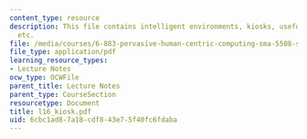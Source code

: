 ```yaml
---
content_type: resource
description: This file contains intelligent environments, kiosks, useful information
  etc.
file: /media/courses/6-883-pervasive-human-centric-computing-sma-5508-spring-2006/6cbc1ad87a18cdf843e75f40fc6fdaba_l16_kiosk.pdf
file_type: application/pdf
learning_resource_types:
- Lecture Notes
ocw_type: OCWFile
parent_title: Lecture Notes
parent_type: CourseSection
resourcetype: Document
title: l16_kiosk.pdf
uid: 6cbc1ad8-7a18-cdf8-43e7-5f40fc6fdaba
---
```

